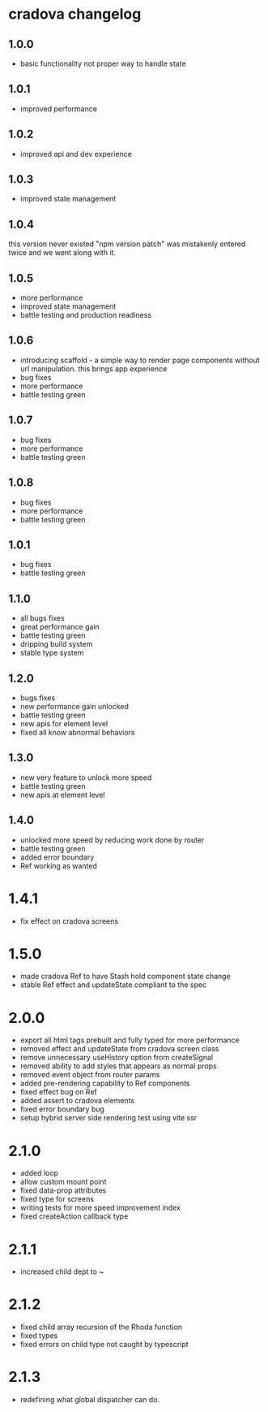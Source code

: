 # cradova changelog

## 1.0.0

- basic functionality not proper way to handle state

## 1.0.1

- improved performance

## 1.0.2

- improved api and dev experience

## 1.0.3

- improved state management

## 1.0.4

this version never existed
"npm version patch" was mistakenly entered twice
and we went along with it.

## 1.0.5

- more performance
- improved state management
- battle testing and production readiness

## 1.0.6

- introducing scaffold - a simple way to render page components
  without url manipulation.
  this brings app experience
- bug fixes
- more performance
- battle testing green

## 1.0.7

- bug fixes
- more performance
- battle testing green

## 1.0.8

- bug fixes
- more performance
- battle testing green

## 1.0.1

- bug fixes
- battle testing green

## 1.1.0

- all bugs fixes
- great performance gain
- battle testing green
- dripping build system
- stable type system

## 1.2.0

- bugs fixes
- new performance gain unlocked
- battle testing green
- new apis for element level
- fixed all know abnormal behaviors

## 1.3.0

- new very feature to unlock more speed
- battle testing green
- new apis at element level

## 1.4.0

- unlocked more speed by reducing work done by router
- battle testing green
- added error boundary
- Ref working as wanted

# 1.4.1

- fix effect on cradova screens

# 1.5.0

- made cradova Ref to have Stash hold component state change
- stable Ref effect and updateState compliant to the spec

# 2.0.0

- export all html tags prebuilt and fully typed for more performance
- removed effect and updateState from cradova screen class
- remove unnecessary useHistory option from createSignal
- removed ability to add styles that appears as normal props
- removed event object from router params
- added pre-rendering capability to Ref components
- fixed effect bug on Ref
- added assert to cradova elements
- fixed error boundary bug
- setup hybrid server side rendering test using vite ssr

# 2.1.0

- added loop
- allow custom mount point
- fixed data-prop attributes
- fixed type for screens
- writing tests for more speed improvement index
- fixed createAction callback type

# 2.1.1

- increased child dept to ~

# 2.1.2

- fixed child array recursion of the Rhoda function
- fixed types
- fixed errors on child type not caught by typescript

# 2.1.3

- redefining what global dispatcher can do.
